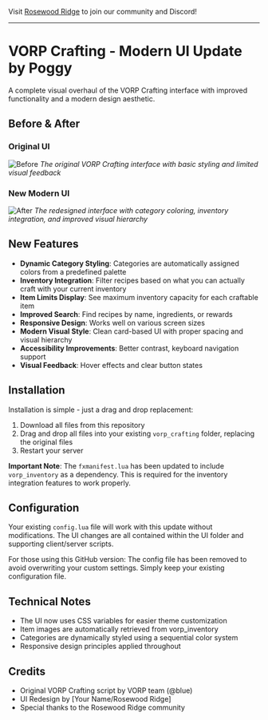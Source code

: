 Visit [Rosewood Ridge](https://rosewoodridge.xyz) to join our community and Discord!

---

# VORP Crafting - Modern UI Update by Poggy

A complete visual overhaul of the VORP Crafting interface with improved functionality and a modern design aesthetic.

## Before & After

### Original UI
![Before](https://user-images.githubusercontent.com/10902965/172357712-0d486141-dcc1-40d3-ad90-1b3e8b0b5fca.png)
*The original VORP Crafting interface with basic styling and limited visual feedback*

### New Modern UI
![After](https://imgur.com/WGhEFMl.png)
*The redesigned interface with category coloring, inventory integration, and improved visual hierarchy*

## New Features

- **Dynamic Category Styling**: Categories are automatically assigned colors from a predefined palette
- **Inventory Integration**: Filter recipes based on what you can actually craft with your current inventory
- **Item Limits Display**: See maximum inventory capacity for each craftable item
- **Improved Search**: Find recipes by name, ingredients, or rewards
- **Responsive Design**: Works well on various screen sizes
- **Modern Visual Style**: Clean card-based UI with proper spacing and visual hierarchy
- **Accessibility Improvements**: Better contrast, keyboard navigation support
- **Visual Feedback**: Hover effects and clear button states

## Installation

Installation is simple - just a drag and drop replacement:

1. Download all files from this repository
2. Drag and drop all files into your existing `vorp_crafting` folder, replacing the original files
3. Restart your server

**Important Note**: The `fxmanifest.lua` has been updated to include `vorp_inventory` as a dependency. This is required for the inventory integration features to work properly.

## Configuration

Your existing `config.lua` file will work with this update without modifications. The UI changes are all contained within the UI folder and supporting client/server scripts.

For those using this GitHub version: The config file has been removed to avoid overwriting your custom settings. Simply keep your existing configuration file.

## Technical Notes

- The UI now uses CSS variables for easier theme customization
- Item images are automatically retrieved from vorp_inventory
- Categories are dynamically styled using a sequential color system
- Responsive design principles applied throughout

## Credits

- Original VORP Crafting script by VORP team (@blue)
- UI Redesign by [Your Name/Rosewood Ridge]
- Special thanks to the Rosewood Ridge community


